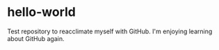 # hello-world
Test repository to reacclimate myself with GitHub.
I'm enjoying learning about GitHub again.
